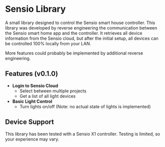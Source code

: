 # Sensio Library

A small library designed to control the Sensio smart house controller. This library was developed by reverse engineering the communication between the Sensio smart home app and the controller. It retrieves all device information from the Sensio cloud, but after the initial setup, all devices can be controlled 100% locally from your LAN.

More features could probably be implemented by additional reverse engineering.

## Features (v0.1.0)

- **Login to Sensio Cloud**
  - Select between multiple projects
  - Get a list of all light devices
- **Basic Light Control**
  - Turn lights on/off (Note: no actual state of lights is implemented)

## Device Support

This library has been tested with a Sensio X1 controller. Testing is limited, so your experience may vary.